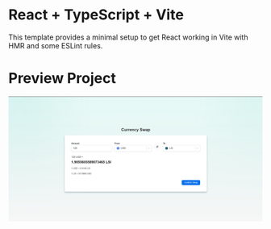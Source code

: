 # React + TypeScript + Vite

This template provides a minimal setup to get React working in Vite with HMR and some ESLint rules.



# Preview Project
![alt text](image.png)